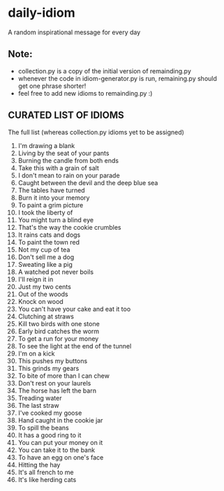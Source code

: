 # daily-idiom
A random inspirational message for every day


## Note:
- collection.py is a copy of the initial version of remainding.py
- whenever the code in idiom-generator.py is run, remaining.py should get one phrase shorter!
- feel free to add new idioms to remainding.py :)


## CURATED LIST OF IDIOMS

The full list (whereas collection.py idioms yet to be assigned)

  1.  I'm drawing a blank
  2.  Living by the seat of your pants
  3.  Burning the candle from both ends
  4.  Take this with a grain of salt
  5.  I don't mean to rain on your parade
  6.  Caught between the devil and the deep blue sea
  7.  The tables have turned
  8.  Burn it into your memory
  9.  To paint a grim picture
 10.  I took the liberty of
 11.  You might turn a blind eye
 12.  That's the way the cookie crumbles
 13.  It rains cats and dogs
 14.  To paint the town red
 15.  Not my cup of tea
 16.  Don't sell me a dog
 17.  Sweating like a pig
 18.  A watched pot never boils
 19.  I'll reign it in
 20.  Just my two cents
 21.  Out of the woods
 22.  Knock on wood
 23.  You can't have your cake and eat it too
 24.  Clutching at straws
 25.  Kill two birds with one stone
 26.  Early bird catches the worm
 27.  To get a run for your money
 28.  To see the light at the end of the tunnel
 29.  I'm on a kick
 30.  This pushes my buttons
 31.  This grinds my gears
 32.  To bite of more than I can chew
 33.  Don't rest on your laurels
 34.  The horse has left the barn
 35.  Treading water
 36.  The last straw
 37.  I've cooked my goose
 38.  Hand caught in the cookie jar
 39.  To spill the beans
 40.  It has a good ring to it
 41.  You can put your money on it
 42.  You can take it to the bank
 43.  To have an egg on one's face
 44.  Hitting the hay
 45.  It's all french to me
 46.  It's like herding cats
